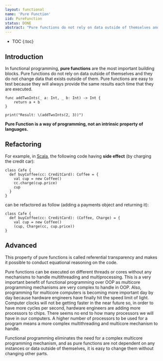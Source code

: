 ```yaml
---
layout: functional
name: 'Pure Function'
iid: PureFunction
status: DONE
abstract: "Pure functions do not rely on data outside of themselves and they do not change data that exists outside of them. They provide the same result each time that they are executed"
---
```


* TOC
{:toc}

## Introduction

In functional programming, __pure functions__ are the most important building blocks. Pure functions do not rely on data
 outside of themselves and they do not change data that exists outside of them. Pure functions are easy to test because 
 they will always provide the same results each time that they are executed.
 
```
func addTwoInts(_ a: Int, _ b: Int) -> Int {
    return a + b
}

print("Result: \(addTwoInts(2, 3))")
```

__Pure Function is a way of programming, not an intrinsic property of languages.__ 


## Refactoring

For example, in [Scala](/Scala), the following code having __side effect__ (by charging the credit car):

```
class Cafe {
  def buyCoffee(cc: CreditCard): Coffee = {
    val cup = new Coffee()
    cc.charge(cup.price)
    cup
  }
}
``` 

can be refactored as follow (adding a payments object and returning it):

```
class Cafe {
  def buyCoffee(cc: CreditCard): (Coffee, Charge) = {
    val cup = new Coffee()
    (cup, Charge(cc, cup.price))
}
```


## Advanced

This property of pure functions is called referential transparency and makes it possible to conduct equational reasoning 
on the code.

Pure functions can be executed on different threads or cores without any mechanisms to handle multithreading and multiprocessing. 
This is a very important benefit of functional programming over OOP as multicore programming mechanisms are very complex 
to handle in OOP. Also, programming for multicore computers is becoming more important day by day because hardware engineers 
have finally hit the speed limit of light. Computer clocks will not be getting faster in the near future so, in order to 
have more cycles per second, hardware engineers are adding more processors to chips. There seems no end to how many processors 
we will have in our computers. A higher number of processors to be used for a program means a more complex multithreading 
and multicore mechanism to handle.

Functional programming eliminates the need for a complex multicore programming mechanism, and as pure functions are not 
dependent on any instances or data outside of themselves, it is easy to change them without changing other parts.
